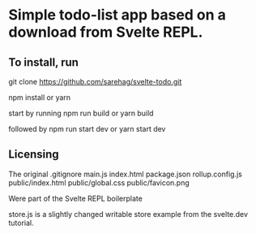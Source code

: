 # Simple todo-list app based on a download from Svelte REPL.

## To install, run

git clone https://github.com/sarehag/svelte-todo.git

npm install
or
yarn

start by running
npm run build
or
yarn build

followed by
npm run start dev
or
yarn start dev

## Licensing

The original
.gitignore
main.js
index.html
package.json
rollup.config.js
public/index.html
public/global.css
public/favicon.png

Were part of the Svelte REPL boilerplate

store.js is a slightly changed writable store example from the svelte.dev tutorial.
